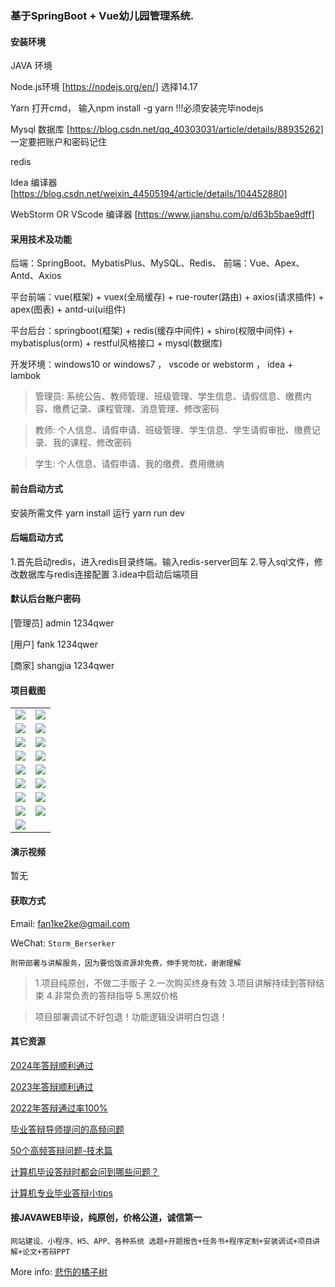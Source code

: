 ### 基于SpringBoot + Vue幼儿园管理系统.

#### 安装环境

JAVA 环境 

Node.js环境 [https://nodejs.org/en/] 选择14.17

Yarn 打开cmd， 输入npm install -g yarn !!!必须安装完毕nodejs

Mysql 数据库 [https://blog.csdn.net/qq_40303031/article/details/88935262] 一定要把账户和密码记住

redis

Idea 编译器 [https://blog.csdn.net/weixin_44505194/article/details/104452880]

WebStorm OR VScode 编译器 [https://www.jianshu.com/p/d63b5bae9dff]

#### 采用技术及功能

后端：SpringBoot、MybatisPlus、MySQL、Redis、
前端：Vue、Apex、Antd、Axios

平台前端：vue(框架) + vuex(全局缓存) + rue-router(路由) + axios(请求插件) + apex(图表)  + antd-ui(ui组件)

平台后台：springboot(框架) + redis(缓存中间件) + shiro(权限中间件) + mybatisplus(orm) + restful风格接口 + mysql(数据库)

开发环境：windows10 or windows7 ， vscode or webstorm ， idea + lambok


>管理员: 系统公告、教师管理、班级管理、学生信息、请假信息、缴费内容、缴费记录、课程管理、消息管理、修改密码

>教师: 个人信息、请假申请、班级管理、学生信息、学生请假审批、缴费记录、我的课程、修改密码

>学生: 个人信息、请假申请、我的缴费、费用缴纳



#### 前台启动方式
安装所需文件 yarn install 
运行 yarn run dev

#### 后端启动方式

1.首先启动redis，进入redis目录终端。输入redis-server回车
2.导入sql文件，修改数据库与redis连接配置
3.idea中启动后端项目

#### 默认后台账户密码
[管理员]
admin
1234qwer

[用户]
fank
1234qwer

[商家]
shangjia
1234qwer


#### 项目截图

|  |  |
|---------------------|---------------------|
| ![](https://fank-bucket-oss.oss-cn-beijing.aliyuncs.com/img/1711715176079.jpg) | ![](https://fank-bucket-oss.oss-cn-beijing.aliyuncs.com/img/1711718144504.jpg) |
| ![](https://fank-bucket-oss.oss-cn-beijing.aliyuncs.com/img/1711715163902.jpg) | ![](https://fank-bucket-oss.oss-cn-beijing.aliyuncs.com/img/1711718118740.jpg) |
| ![](https://fank-bucket-oss.oss-cn-beijing.aliyuncs.com/img/1711715150704.jpg) | ![](https://fank-bucket-oss.oss-cn-beijing.aliyuncs.com/img/1711715364599.jpg) |
| ![](https://fank-bucket-oss.oss-cn-beijing.aliyuncs.com/img/1711715131716.jpg) | ![](https://fank-bucket-oss.oss-cn-beijing.aliyuncs.com/img/1711715333646.jpg) |
| ![](https://fank-bucket-oss.oss-cn-beijing.aliyuncs.com/img/1711715119233.jpg) | ![](https://fank-bucket-oss.oss-cn-beijing.aliyuncs.com/img/1711715314153.jpg) |
| ![](https://fank-bucket-oss.oss-cn-beijing.aliyuncs.com/img/1711715108310.jpg) | ![](https://fank-bucket-oss.oss-cn-beijing.aliyuncs.com/img/1711715302641.jpg) |
| ![](https://fank-bucket-oss.oss-cn-beijing.aliyuncs.com/img/1711715188944.jpg) | ![](https://fank-bucket-oss.oss-cn-beijing.aliyuncs.com/img/1711715218741.jpg) |
| ![](https://fank-bucket-oss.oss-cn-beijing.aliyuncs.com/img/1711718188198.jpg) | ![](https://fank-bucket-oss.oss-cn-beijing.aliyuncs.com/img/1711715203107.jpg) |
| ![](https://fank-bucket-oss.oss-cn-beijing.aliyuncs.com/img/1711718175800.jpg) | 


#### 演示视频

暂无

#### 获取方式

Email: fan1ke2ke@gmail.com

WeChat: `Storm_Berserker`

`附带部署与讲解服务，因为要恰饭资源非免费，伸手党勿扰，谢谢理解`

> 1.项目纯原创，不做二手贩子 2.一次购买终身有效 3.项目讲解持续到答辩结束 4.非常负责的答辩指导 5.黑奴价格

> 项目部署调试不好包退！功能逻辑没讲明白包退！

#### 其它资源

[2024年答辩顺利通过](https://berserker287.github.io/2024/06/06/2024%E5%B9%B4%E7%AD%94%E8%BE%A9%E9%A1%BA%E5%88%A9%E9%80%9A%E8%BF%87/)

[2023年答辩顺利通过](https://berserker287.github.io/2023/06/14/2023%E5%B9%B4%E7%AD%94%E8%BE%A9%E9%A1%BA%E5%88%A9%E9%80%9A%E8%BF%87/)

[2022年答辩通过率100%](https://berserker287.github.io/2022/05/25/%E9%A1%B9%E7%9B%AE%E4%BA%A4%E6%98%93%E8%AE%B0%E5%BD%95/)

[毕业答辩导师提问的高频问题](https://berserker287.github.io/2023/06/13/%E6%AF%95%E4%B8%9A%E7%AD%94%E8%BE%A9%E5%AF%BC%E5%B8%88%E6%8F%90%E9%97%AE%E7%9A%84%E9%AB%98%E9%A2%91%E9%97%AE%E9%A2%98/)

[50个高频答辩问题-技术篇](https://berserker287.github.io/2023/06/13/50%E4%B8%AA%E9%AB%98%E9%A2%91%E7%AD%94%E8%BE%A9%E9%97%AE%E9%A2%98-%E6%8A%80%E6%9C%AF%E7%AF%87/)

[计算机毕设答辩时都会问到哪些问题？](https://www.zhihu.com/question/31020988)

[计算机专业毕业答辩小tips](https://zhuanlan.zhihu.com/p/145911029)


#### 接JAVAWEB毕设，纯原创，价格公道，诚信第一

`网站建设、小程序、H5、APP、各种系统 选题+开题报告+任务书+程序定制+安装调试+项目讲解+论文+答辩PPT`

More info: [悲伤的橘子树](https://berserker287.github.io/)
